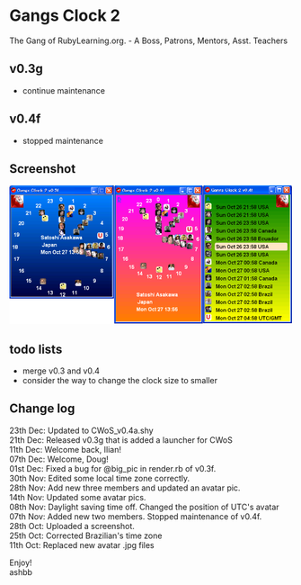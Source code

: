 Gangs Clock 2
=============
The Gang of RubyLearning.org. - A Boss, Patrons, Mentors, Asst. Teachers

v0.3g
-----
- continue maintenance

v0.4f
-----
- stopped maintenance

Screenshot
----------
![GangsClock2\_screenshot.png](http://github.com/ashbb/gangsclock2/raw/master/GangsClock2_screenshot.png)

todo lists
----------
- merge v0.3 and v0.4
- consider the way to change the clock size to smaller

Change log
----------
23th Dec: Updated to CWoS_v0.4a.shy <br>
21th Dec: Released v0.3g that is added a launcher for CWoS <br>
11th Dec: Welcome back, Ilian! <br>
07th Dec: Welcome, Doug! <br>
01st Dec: Fixed a bug for @big\_pic in render.rb of v0.3f. <br>
30th Nov: Edited some local time zone correctly. <br>
28th Nov: Add new three members and updated an avatar pic. <br>
14th Nov: Updated some avatar pics. <br>
08th Nov: Daylight saving time off. Changed the position of UTC's avatar <br>
07th Nov: Added new two members. Stopped maintenance of v0.4f. <br>
28th Oct: Uploaded a screenshot. <br>
25th Oct: Corrected Brazilian's time zone <br>
11th Oct: Replaced new avatar .jpg files <br>

Enjoy! <br>
ashbb